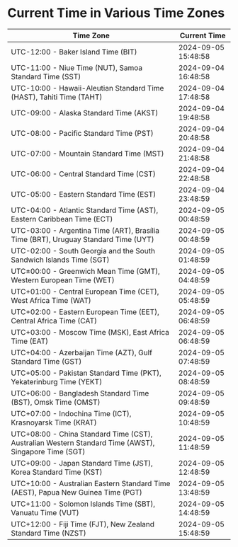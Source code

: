 # Current Time in Various Time Zones

| Time Zone | Current Time |
|-----------|--------------|
| UTC-12:00 - Baker Island Time (BIT) | 2024-09-05 15:48:58 |
| UTC-11:00 - Niue Time (NUT), Samoa Standard Time (SST) | 2024-09-04 16:48:58 |
| UTC-10:00 - Hawaii-Aleutian Standard Time (HAST), Tahiti Time (TAHT) | 2024-09-04 17:48:58 |
| UTC-09:00 - Alaska Standard Time (AKST) | 2024-09-04 19:48:58 |
| UTC-08:00 - Pacific Standard Time (PST) | 2024-09-04 20:48:58 |
| UTC-07:00 - Mountain Standard Time (MST) | 2024-09-04 21:48:58 |
| UTC-06:00 - Central Standard Time (CST) | 2024-09-04 22:48:58 |
| UTC-05:00 - Eastern Standard Time (EST) | 2024-09-04 23:48:59 |
| UTC-04:00 - Atlantic Standard Time (AST), Eastern Caribbean Time (ECT) | 2024-09-05 00:48:59 |
| UTC-03:00 - Argentina Time (ART), Brasília Time (BRT), Uruguay Standard Time (UYT) | 2024-09-05 00:48:59 |
| UTC-02:00 - South Georgia and the South Sandwich Islands Time (SGT) | 2024-09-05 01:48:59 |
| UTC±00:00 - Greenwich Mean Time (GMT), Western European Time (WET) | 2024-09-05 04:48:59 |
| UTC+01:00 - Central European Time (CET), West Africa Time (WAT) | 2024-09-05 05:48:59 |
| UTC+02:00 - Eastern European Time (EET), Central Africa Time (CAT) | 2024-09-05 06:48:59 |
| UTC+03:00 - Moscow Time (MSK), East Africa Time (EAT) | 2024-09-05 06:48:59 |
| UTC+04:00 - Azerbaijan Time (AZT), Gulf Standard Time (GST) | 2024-09-05 07:48:59 |
| UTC+05:00 - Pakistan Standard Time (PKT), Yekaterinburg Time (YEKT) | 2024-09-05 08:48:59 |
| UTC+06:00 - Bangladesh Standard Time (BST), Omsk Time (OMST) | 2024-09-05 09:48:59 |
| UTC+07:00 - Indochina Time (ICT), Krasnoyarsk Time (KRAT) | 2024-09-05 10:48:59 |
| UTC+08:00 - China Standard Time (CST), Australian Western Standard Time (AWST), Singapore Time (SGT) | 2024-09-05 11:48:59 |
| UTC+09:00 - Japan Standard Time (JST), Korea Standard Time (KST) | 2024-09-05 12:48:59 |
| UTC+10:00 - Australian Eastern Standard Time (AEST), Papua New Guinea Time (PGT) | 2024-09-05 13:48:59 |
| UTC+11:00 - Solomon Islands Time (SBT), Vanuatu Time (VUT) | 2024-09-05 14:48:59 |
| UTC+12:00 - Fiji Time (FJT), New Zealand Standard Time (NZST) | 2024-09-05 15:48:59 |
